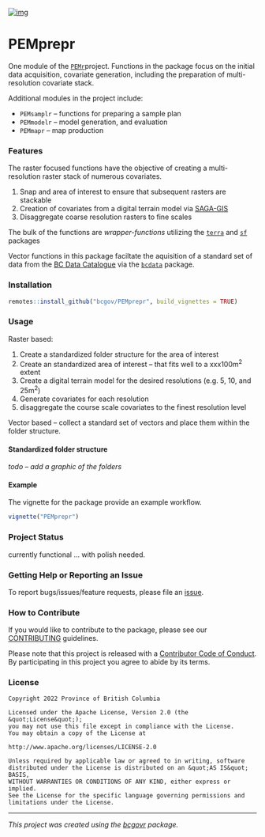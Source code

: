 <!-- Add a project state badge
See https://github.com/BCDevExchange/Our-Project-Docs/blob/master/discussion/projectstates.md
If you have bcgovr installed and you use RStudio, click the 'Insert BCDevex Badge' Addin. -->

[![img](https://img.shields.io/badge/Lifecycle-Maturing-007EC6)](https://github.com/bcgov/repomountie/blob/master/doc/lifecycle-badges.md)

# PEMprepr

One module of the [`PEMr`](https://github.com/bcgov/PEMr)project.
Functions in the package focus on the initial data acquisition,
covariate generation, including the preparation of multi-resolution
covariate stack.

Additional modules in the project include:

-   `PEMsamplr` – functions for preparing a sample plan
-   `PEMmodelr` – model generation, and evaluation
-   `PEMmapr` – map production

### Features

The raster focused functions have the objective of creating a
multi-resolution raster stack of numerous covariates.

1.  Snap and area of interest to ensure that subsequent rasters are
    stackable
2.  Creation of covariates from a digital terrain model via
    [SAGA-GIS](https://saga-gis.sourceforge.io/en/index.html)
3.  Disaggregate coarse resolution rasters to fine scales

The bulk of the functions are *wrapper-functions* utilizing the
[`terra`](https://github.com/rspatial/terra) and
[`sf`](https://github.com/r-spatial/sf) packages

Vector functions in this package faciltate the aquisition of a standard
set of data from the [BC Data
Catalogue](https://catalogue.data.gov.bc.ca) via the [`bcdata`]()
package.

### Installation

``` r
remotes::install_github("bcgov/PEMprepr", build_vignettes = TRUE)
```

### Usage

Raster based:

1.  Create a standardized folder structure for the area of interest
2.  Create an standardized area of interest – that fits well to a
    xxx100m<sup>2</sup> extent
3.  Create a digital terrain model for the desired resolutions (e.g. 5,
    10, and 25m<sup>2</sup>)
4.  Generate covariates for each resolution
5.  disaggregate the course scale covariates to the finest resolution
    level

Vector based – collect a standard set of vectors and place them within
the folder structure.

#### Standardized folder structure

*todo – add a graphic of the folders*

#### Example

The vignette for the package provide an example workflow.

``` r
vignette("PEMprepr")
```

### Project Status

currently functional … with polish needed.

### Getting Help or Reporting an Issue

To report bugs/issues/feature requests, please file an
[issue](https://github.com/bcgov/PEMprepr/issues/).

### How to Contribute

If you would like to contribute to the package, please see our
[CONTRIBUTING](CONTRIBUTING.md) guidelines.

Please note that this project is released with a [Contributor Code of
Conduct](CODE_OF_CONDUCT.md). By participating in this project you agree
to abide by its terms.

### License

    Copyright 2022 Province of British Columbia

    Licensed under the Apache License, Version 2.0 (the &quot;License&quot;);
    you may not use this file except in compliance with the License.
    You may obtain a copy of the License at

    http://www.apache.org/licenses/LICENSE-2.0

    Unless required by applicable law or agreed to in writing, software distributed under the License is distributed on an &quot;AS IS&quot; BASIS,
    WITHOUT WARRANTIES OR CONDITIONS OF ANY KIND, either express or implied.
    See the License for the specific language governing permissions and limitations under the License.

------------------------------------------------------------------------

*This project was created using the
[bcgovr](https://github.com/bcgov/bcgovr) package.*

